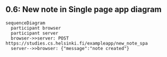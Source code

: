 ## 0.6: New note in Single page app diagram

```mermaid
sequenceDiagram
  participant browser
  participant server
  browser->>server: POST https://studies.cs.helsinki.fi/exampleapp/new_note_spa
  server-->>browser: {"message":"note created"}
```
